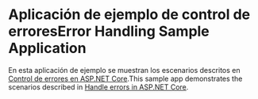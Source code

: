 # <a name="error-handling-sample-application"></a><span data-ttu-id="4af99-101">Aplicación de ejemplo de control de errores</span><span class="sxs-lookup"><span data-stu-id="4af99-101">Error Handling Sample Application</span></span>

<span data-ttu-id="4af99-102">En esta aplicación de ejemplo se muestran los escenarios descritos en [Control de errores en ASP.NET Core](https://docs.microsoft.com/aspnet/core/fundamentals/error-handling).</span><span class="sxs-lookup"><span data-stu-id="4af99-102">This sample app demonstrates the scenarios described in [Handle errors in ASP.NET Core](https://docs.microsoft.com/aspnet/core/fundamentals/error-handling).</span></span>
